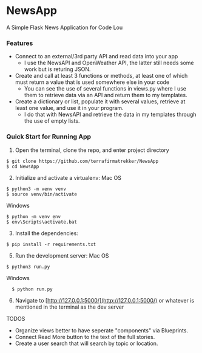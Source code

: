 # NewsApp
A Simple Flask News Application for Code Lou

### Features
- Connect to an external/3rd party API and read data into your app 
  - I use the NewsAPI and OpenWeather API, the latter still needs some work but is returing JSON.
- Create and call at least 3 functions or methods, at least one of which must return a value that is used somewhere else in your code 
  - You can see the use of several  functions in views.py where I use them to retrieve data via an API and return them to my templates.
- Create a dictionary or list, populate it with several values, retrieve at least one value, and use it in your program.
  -  I do that with NewsAPI and retrieve the data in my templates through the use of empty lists. 

### Quick Start for Running App

1. Open the terminal, clone the repo, and enter project directory
  ```
  $ git clone https://github.com/terrafirmatrekker/NewsApp
  $ cd NewsApp
  ```

2. Initialize and activate a virtualenv:
Mac OS

  ```
  $ python3 -m venv venv
  $ source venv/bin/activate
  ```
Windows

  ```
  $ python -m venv env
  $ env\Scripts\activate.bat
  ```
3. Install the dependencies:
  ```
  $ pip install -r requirements.txt
  ```

5. Run the development server:
Mac OS
  ```
  $ python3 run.py
  ```
Windows
```
  $ python run.py
  ```
6. Navigate to [http://127.0.0.1:5000/](http://127.0.0.1:5000/) or whatever is mentioned in the terminal as the dev server

TODOS
- Organize views better to have seperate "components" via Blueprints. 
- Connect Read More button to the text of the full stories. 
- Create a user search that will search by topic or location. 
